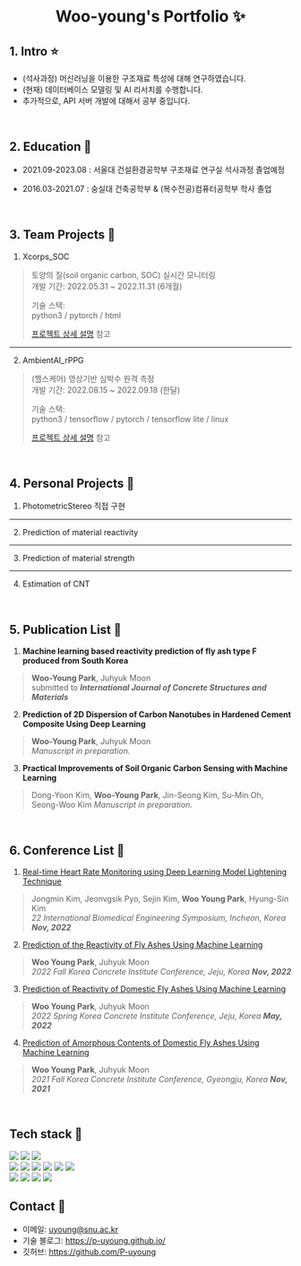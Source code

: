<p align="center">
  <h1 align="center">Woo-young's Portfolio ✨</h1>

</p>

## 1. Intro ⭐️

- (석사과정) 머신러닝을 이용한 구조재료 특성에 대해 연구하였습니다. 
- (현재) 데이터베이스 모델링 및 AI 리서치를 수행합니다. 
- 추가적으로, API 서버 개발에 대해서 공부 중입니다.
<br/>

## 2. Education 🍪

- 2021.09-2023.08 : 서울대 건설환경공학부 구조재료 연구실 석사과정 졸업예정  

- 2016.03-2021.07 : 숭실대 건축공학부 & (복수전공)컴퓨터공학부 학사 졸업
<br/>

## 3. Team Projects 🌳
1. Xcorps_SOC
>토양의 질(soil organic carbon, SOC) 실시간 모니터링  
>개발 기간: 2022.05.31 ~ 2022.11.31 (6개월)  
>  
>기술 스택:  
>python3 / pytorch / html 
>  
>[프로젝트 상세 설명](https://github.com/P-uyoung/X-Corps_Soil-detection) 참고

---

2. AmbientAI_rPPG
>(헬스케어) 영상기반 심박수 원격 측정  
>개발 기간: 2022.08.15 ~ 2022.09.18 (한달)
>  
>기술 스택:  
>python3 / tensorflow / pytorch / tensorflow lite / linux 
>
>[프로젝트 상세 설명](https://github.com/P-uyoung/Ambient_RPPG) 참고
<br/>

## 4. Personal Projects 🌵
1. PhotometricStereo 직접 구현
>
---
2. Prediction of material reactivity
>
---
3. Prediction of material strength
>
---
4. Estimation of CNT

<br/>

## 5. Publication List 📗 
1. **Machine learning based reactivity prediction of fly ash type F produced from South Korea**
> **Woo-Young Park**, Juhyuk Moon  
> submitted to ***International Journal of Concrete Structures and Materials***

2. **Prediction of 2D Dispersion of Carbon Nanotubes in Hardened Cement Composite Using Deep Learning**
> **Woo-Young Park**, Juhyuk Moon  
> *Manuscript in preparation.*

3. **Practical Improvements of Soil Organic Carbon Sensing with Machine Learning**
> Dong-Yoon Kim, **Woo-Young Park**, Jin-Seong Kim, Su-Min Oh, Seong-Woo Kim
> *Manuscript in preparation.*

<br/>

## 6. Conference List 📘 
1. [Real-time Heart Rate Monitoring using Deep Learning Model Lightening Technique](https://github.com/P-uyoung/Portfolio/blob/main/conference_paper/rPPG.pdf)
> Jongmin Kim, Jeonvgsik Pyo, Sejin Kim, **Woo Young Park**, Hyung-Sin Kim  
> *22 International Biomedical Engineering Symposium, Incheon, Korea **Nov, 2022***

2. [Prediction of the Reactivity of Fly Ashes Using Machine Learning](https://github.com/P-uyoung/Portfolio/blob/main/conference_paper/2022_fall.pdf)
> **Woo Young Park**, Juhyuk Moon   
> *2022 Fall Korea Concrete Institute Conference, Jeju, Korea **Nov, 2022***

3. [Prediction of Reactivity of Domestic Fly Ashes Using Machine Learning](https://github.com/P-uyoung/Portfolio/blob/main/conference_paper/2022_spring.pdf)
> **Woo Young Park**, Juhyuk Moon   
> *2022 Spring Korea Concrete Institute Conference, Jeju, Korea **May, 2022***

4. [Prediction of Amorphous Contents of Domestic Fly Ashes Using Machine Learning](https://github.com/P-uyoung/Portfolio/blob/main/conference_paper/2021_fall.pdf)
> **Woo Young Park**, Juhyuk Moon   
> *2021 Fall Korea Concrete Institute Conference, Gyeongju, Korea **Nov, 2021***
<br/>

## Tech stack 🔧
  <span><img src="https://img.shields.io/badge/Python-05122A?style=flat-square&logo=python"/></span>
  <span><img src="https://img.shields.io/badge/Pytorch-EE4C2C?style=flat-square&logo=PyTorch&logoColor=white"></span>
  <span><img src="https://img.shields.io/badge/TensorFlow-FF6F00?style=flat-square&logo=TensorFlow&logoColor=white"></span>
  <br/>
  <span><img src="https://img.shields.io/badge/Java-ED8B00?style=flat-square&logo=Java"></span>
  <span><img src="https://img.shields.io/badge/Matlab-990000?style=flat-square&logo=matlab"></span>
  <span><img src="https://img.shields.io/badge/Linux-FCC624?style=flat-square&logo=Linux&logoColor=white"></span>
  <span><img src="https://img.shields.io/badge/C-A8B9CC?style=flat-square&logo=C&logoColor=white"/></span>
  <span><img src="https://img.shields.io/badge/C++-00599C?style=flat-square&logo=c%2B%2B"></span>
  <span><img src="https://img.shields.io/badge/mysql-4479A1?style=flat-square&logo=mysql&logoColor=white"></span>
  <br/>
  <span><img src="https://img.shields.io/badge/-Git-05122A?style=flat&logo=git"></span>
  <span><img src="https://img.shields.io/badge/-GitHub-05122A?style=flat&logo=github"></span>
  <span><img src="https://img.shields.io/badge/-Notion-000000?style=flat&logo=notion"></span> 
  <span><img src="https://img.shields.io/badge/-Latex-008080?style=flat&logo=LaTex"></span>

## Contact 🔗
- 이메일: uyoung@snu.ac.kr
- 기술 블로그: https://p-uyoung.github.io/
- 깃허브: https://github.com/P-uyoung

